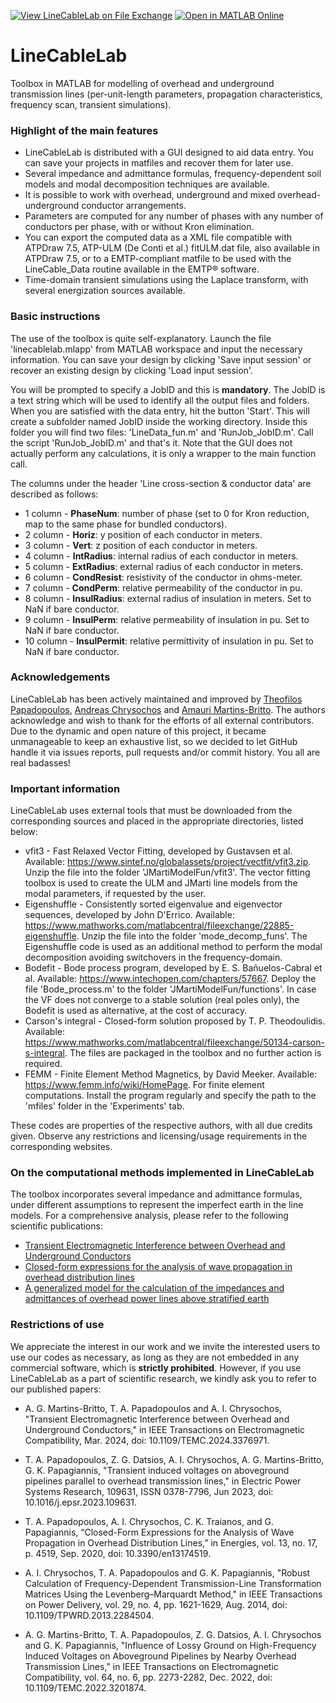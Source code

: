 [![View LineCableLab on File Exchange](https://www.mathworks.com/matlabcentral/images/matlab-file-exchange.svg)](https://www.mathworks.com/matlabcentral/fileexchange/130914-linecablelab) [![Open in MATLAB Online](https://www.mathworks.com/images/responsive/global/open-in-matlab-online.svg)](https://matlab.mathworks.com/open/fileexchange/v1?id=130914) 

# LineCableLab

Toolbox in MATLAB for modelling of overhead and underground transmission lines (per-unit-length parameters, propagation characteristics, frequency scan, transient simulations).

### Highlight of the main features

- LineCableLab is distributed with a GUI designed to aid data entry. You can save your projects in matfiles and recover them for later use.
- Several impedance and admittance formulas, frequency-dependent soil models and modal decomposition techniques are available.
- It is possible to work with overhead, underground and mixed overhead-underground conductor arrangements.
- Parameters are computed for any number of phases with any number of conductors per phase, with or without Kron elimination. 
- You can export the computed data as a XML file compatible with ATPDraw 7.5, ATP-ULM (De Conti et al.) fitULM.dat file, also available in ATPDraw 7.5, or to a EMTP-compliant matfile to be used with the LineCable_Data routine available in the EMTP® software.
- Time-domain transient simulations using the Laplace transform, with several energization sources available.

### Basic instructions

The use of the toolbox is quite self-explanatory. Launch the file 'linecablelab.mlapp' from MATLAB workspace and input the necessary information. You can save your design by clicking 'Save input session' or recover an existing design by clicking 'Load input session'. 

You will be prompted to specify a JobID and this is **mandatory**. The JobID is a text string which will be used to identify all the output files and folders. When you are satisfied with the data entry, hit the button 'Start'. This will create a subfolder named JobID inside the working directory. Inside this folder you will find two files: 'LineData_fun.m' and 'RunJob_JobID.m'. Call the script 'RunJob_JobID.m' and that's it. Note that the GUI does not actually perform any calculations, it is only a wrapper to the main function call.

The columns under the header 'Line cross-section & conductor data' are described as follows:

- 1 column - **PhaseNum**: number of phase (set to 0 for Kron reduction, map to the same phase for bundled conductors).
- 2 column - **Horiz**: y position of each conductor in meters.
- 3 column - **Vert**: z position of each conductor in meters.
- 4 column - **IntRadius**: internal radius of each conductor in meters.
- 5 column - **ExtRadius**: external radius of each conductor in meters.
- 6 column - **CondResist**: resistivity of the conductor in ohms-meter.
- 7 column - **CondPerm**: relative permeability of the conductor in pu.
- 8 column - **InsulRadius**: external radius of insulation in meters. Set to NaN if bare conductor.
- 9 column - **InsulPerm**: relative permeability of insulation in pu. Set to NaN if bare conductor.
- 10 column - **InsulPermit**: relative permittivity of insulation in pu. Set to NaN if bare conductor.

### Acknowledgements

LineCableLab has been actively maintained and improved by [Theofilos Papadopoulos](mailto:thpapa@gmail.com), [Andreas Chrysochos](mailto:anchryso@gmail.com)   and [Amauri Martins-Britto](mailto:amaurigmartins@gmail.com). The authors acknowledge and wish to thank for the efforts of all external contributors. Due to the dynamic and open nature of this project, it became unmanageable to keep an exhaustive list, so we decided to let GitHub handle it via issues reports, pull requests and/or commit history. You all are real badasses!

### Important information

LineCableLab uses external tools that must be downloaded from the corresponding sources and placed in the appropriate directories, listed below:

- vfit3 - Fast Relaxed Vector Fitting, developed by Gustavsen et al. Available: https://www.sintef.no/globalassets/project/vectfit/vfit3.zip. Unzip the file into the folder 'JMartiModelFun/vfit3'. The vector fitting toolbox is used to create the ULM and JMarti line models from the modal parameters, if requested by the user.
- Eigenshuffle - Consistently sorted eigenvalue and eigenvector sequences, developed by John D'Errico. Available: https://www.mathworks.com/matlabcentral/fileexchange/22885-eigenshuffle. Unzip the file into the folder 'mode_decomp_funs'. The Eigenshuffle code is used as an additional method to perform the modal decomposition avoiding switchovers in the frequency-domain.
- Bodefit - Bode process program, developed by E. S. Bañuelos-Cabral et al. Available: https://www.intechopen.com/chapters/57667. Deploy the file 'Bode_process.m' to the folder 'JMartiModelFun/functions'. In case the VF does not converge to a stable solution (real poles only), the Bodefit is used as alternative, at the cost of accuracy.
- Carson's integral - Closed-form solution proposed by T. P. Theodoulidis. Available: https://www.mathworks.com/matlabcentral/fileexchange/50134-carson-s-integral. The files are packaged in the toolbox and no further action is required.
- FEMM - Finite Element Method Magnetics, by David Meeker. Available: https://www.femm.info/wiki/HomePage. For finite element computations. Install the program regularly and specify the path to the 'mfiles' folder in the 'Experiments' tab.
  
These codes are properties of the respective authors, with all due credits given. Observe any restrictions and licensing/usage requirements in the corresponding websites.

### On the computational methods implemented in LineCableLab

The toolbox incorporates several impedance and admittance formulas, under different assumptions to represent the imperfect earth in the line models. For a comprehensive analysis, please refer to the following scientific publications:

- [Transient Electromagnetic Interference between Overhead and Underground Conductors](https://doi.org/10.1109/TEMC.2024.3376971)
- [Closed-form expressions for the analysis of wave propagation in overhead distribution lines](https://www.mdpi.com/1996-1073/13/17/4519)
- [A generalized model for the calculation of the impedances and admittances of overhead power lines above stratified earth](https://www.sciencedirect.com/science/article/pii/S0378779610000684?via%3Dihub)


### Restrictions of use

We appreciate the interest in our work and we invite the interested users to use our codes as necessary, as long as they are not embedded in any commercial software, which is **strictly prohibited**. However, if you use LineCableLab as a part of scientific research, we kindly ask you to refer to our published papers:

- A. G. Martins-Britto, T. A. Papadopoulos and A. I. Chrysochos, "Transient Electromagnetic Interference between Overhead and Underground Conductors," in IEEE Transactions on Electromagnetic Compatibility, Mar. 2024, doi: 10.1109/TEMC.2024.3376971.
  
- T. A. Papadopoulos, Z. G. Datsios, A. I. Chrysochos, A. G. Martins-Britto, G. K. Papagiannis, "Transient induced voltages on aboveground pipelines parallel to overhead transmission lines," in Electric Power Systems Research, 109631, ISSN 0378-7796, Jun 2023, doi: 10.1016/j.epsr.2023.109631.

- T. A. Papadopoulos, A. I. Chrysochos, C. K. Traianos, and G. Papagiannis, “Closed-Form Expressions for the Analysis of Wave Propagation in Overhead Distribution Lines,” in Energies, vol. 13, no. 17, p. 4519, Sep. 2020, doi: 10.3390/en13174519.

- A. I. Chrysochos, T. A. Papadopoulos and G. K. Papagiannis, "Robust Calculation of Frequency-Dependent Transmission-Line Transformation Matrices Using the Levenberg–Marquardt Method," in IEEE Transactions on Power Delivery, vol. 29, no. 4, pp. 1621-1629, Aug. 2014, doi: 10.1109/TPWRD.2013.2284504.

- A. G. Martins-Britto, T. A. Papadopoulos, Z. G. Datsios, A. I. Chrysochos and G. K. Papagiannis, "Influence of Lossy Ground on High-Frequency Induced Voltages on Aboveground Pipelines by Nearby Overhead Transmission Lines," in IEEE Transactions on Electromagnetic Compatibility, vol. 64, no. 6, pp. 2273-2282, Dec. 2022, doi: 10.1109/TEMC.2022.3201874.
